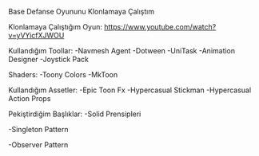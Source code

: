 Base Defanse Oyununu Klonlamaya Çalıştım

Klonlamaya Çalıştığım Oyun: https://www.youtube.com/watch?v=yVYicfXJWOU

Kullandığım Toollar:
-Navmesh Agent
-Dotween
-UniTask
-Animation Designer
-Joystick Pack

Shaders:
-Toony Colors
-MkToon

Kullandığım Assetler:
-Epic Toon Fx
-Hypercasual Stickman
-Hypercasual Action Props

Pekiştirdiğim Başlıklar:
-Solid Prensipleri

-Singleton Pattern

-Observer Pattern

